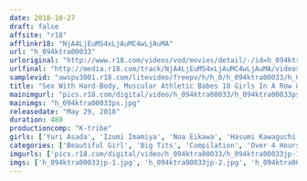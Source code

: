```yaml
---
date: 2018-10-27
draft: false
affsite: "r18"
afflinkr18: "NjA4LjEuMS4xLjAuMC4wLjAuMA"
url: "h_094ktra00033"
urloriginal: "http://www.r18.com/videos/vod/movies/detail/-/id=h_094ktra00033"
urlfinal: "http://media.r18.com/track/NjA4LjEuMS4xLjAuMC4wLjAuMA/videos/vod/movies/detail/-/id=h_094ktra00033"
samplevid: "awspv3001.r18.com/litevideo/freepv/h/h_0/h_094ktra00033/h_094ktra00033_dmb_w.mp4"
title: "Sex With Hard-Body, Muscular Athletic Babes 10 Girls In A Row 8 Hours"
mainimgurl: "pics.r18.com/digital/video/h_094ktra00033/h_094ktra00033ps.jpg"
mainimgs: "h_094ktra00033ps.jpg"
releasedate: "May 29, 2018"
duration: 480
productioncomp: "K-tribe"
girls: ['Yuri Asada', 'Izumi Imamiya', 'Noa Eikawa', 'Hasumi Kawaguchi', 'Yoshika Futaba', 'Kana Manaka', 'Misato Iyama', 'Ami Utada']
categories: ['Beautiful Girl', 'Big Tits', 'Compilation', 'Over 4 Hours', 'Hi-Def']
imgurls: ['pics.r18.com/digital/video/h_094ktra00033/h_094ktra00033jp-1.jpg', 'pics.r18.com/digital/video/h_094ktra00033/h_094ktra00033jp-2.jpg', 'pics.r18.com/digital/video/h_094ktra00033/h_094ktra00033jp-3.jpg', 'pics.r18.com/digital/video/h_094ktra00033/h_094ktra00033jp-4.jpg', 'pics.r18.com/digital/video/h_094ktra00033/h_094ktra00033jp-5.jpg', 'pics.r18.com/digital/video/h_094ktra00033/h_094ktra00033jp-6.jpg', 'pics.r18.com/digital/video/h_094ktra00033/h_094ktra00033jp-7.jpg', 'pics.r18.com/digital/video/h_094ktra00033/h_094ktra00033jp-8.jpg', 'pics.r18.com/digital/video/h_094ktra00033/h_094ktra00033jp-9.jpg', 'pics.r18.com/digital/video/h_094ktra00033/h_094ktra00033jp-10.jpg', 'pics.r18.com/digital/video/h_094ktra00033/h_094ktra00033jp-11.jpg', 'pics.r18.com/digital/video/h_094ktra00033/h_094ktra00033jp-12.jpg', 'pics.r18.com/digital/video/h_094ktra00033/h_094ktra00033jp-13.jpg', 'pics.r18.com/digital/video/h_094ktra00033/h_094ktra00033jp-14.jpg', 'pics.r18.com/digital/video/h_094ktra00033/h_094ktra00033jp-15.jpg', 'pics.r18.com/digital/video/h_094ktra00033/h_094ktra00033jp-16.jpg', 'pics.r18.com/digital/video/h_094ktra00033/h_094ktra00033jp-17.jpg', 'pics.r18.com/digital/video/h_094ktra00033/h_094ktra00033jp-18.jpg', 'pics.r18.com/digital/video/h_094ktra00033/h_094ktra00033jp-19.jpg', 'pics.r18.com/digital/video/h_094ktra00033/h_094ktra00033jp-20.jpg']
imgs: ['h_094ktra00033jp-1.jpg', 'h_094ktra00033jp-2.jpg', 'h_094ktra00033jp-3.jpg', 'h_094ktra00033jp-4.jpg', 'h_094ktra00033jp-5.jpg', 'h_094ktra00033jp-6.jpg', 'h_094ktra00033jp-7.jpg', 'h_094ktra00033jp-8.jpg', 'h_094ktra00033jp-9.jpg', 'h_094ktra00033jp-10.jpg', 'h_094ktra00033jp-11.jpg', 'h_094ktra00033jp-12.jpg', 'h_094ktra00033jp-13.jpg', 'h_094ktra00033jp-14.jpg', 'h_094ktra00033jp-15.jpg', 'h_094ktra00033jp-16.jpg', 'h_094ktra00033jp-17.jpg', 'h_094ktra00033jp-18.jpg', 'h_094ktra00033jp-19.jpg', 'h_094ktra00033jp-20.jpg']
---
```

